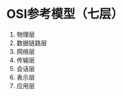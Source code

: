 


# OSI参考模型（七层）

1. 物理层
2. 数据链路层
3. 网络层
4. 传输层
5. 会话层
6. 表示层
7. 应用层



<!--stackedit_data:
eyJoaXN0b3J5IjpbMzA0NTM3NzgsMjA0MDI5NzYyMl19
-->